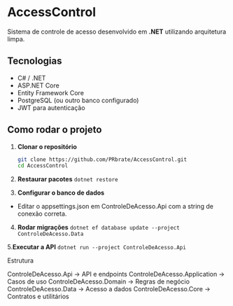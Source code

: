 # AccessControl

Sistema de controle de acesso desenvolvido em **.NET** utilizando arquitetura limpa.

## Tecnologias
- C# / .NET
- ASP.NET Core
- Entity Framework Core
- PostgreSQL (ou outro banco configurado)
- JWT para autenticação

## Como rodar o projeto

1. **Clonar o repositório**
   ```bash
   git clone https://github.com/PRbrate/AccessControl.git
   cd AccessControl
2. **Restaurar pacotes**
  `dotnet restore`

3. **Configurar o banco de dados**
  - Editar o appsettings.json em ControleDeAcesso.Api com a string de conexão correta.

4. **Rodar migrações**
  `dotnet ef database update --project ControleDeAcesso.Data`

5.**Executar a API**
  `dotnet run --project ControleDeAcesso.Api`

Estrutura

  ControleDeAcesso.Api → API e endpoints
  ControleDeAcesso.Application → Casos de uso
  ControleDeAcesso.Domain → Regras de negócio
  ControleDeAcesso.Data → Acesso a dados
  ControleDeAcesso.Core → Contratos e utilitários
